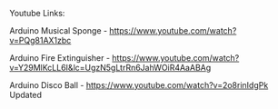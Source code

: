 Youtube Links:

Arduino Musical Sponge - https://www.youtube.com/watch?v=PQg81AX1zbc

Arduino Fire Extinguisher - https://www.youtube.com/watch?v=Y29MlKcLL6I&lc=UgzN5gLtrRn6JahWOiR4AaABAg

Arduino Disco Ball - https://www.youtube.com/watch?v=2o8rinIdgPk
Updated
